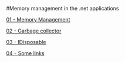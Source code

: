 #Memory management in the .net applications

[01 - Memory Management](https://github.com/OMQ/CSharpNotes/blob/master/Memory-Management/01-Memory.md)

[02 - Garbage collector](https://github.com/OMQ/CSharpNotes/blob/master/Memory-Management/02-Garbage-Collector.md)

[03 - IDisposable](https://github.com/OMQ/CSharpNotes/blob/master/Memory-Management/03-IDisposable.md)

[04 - Some links](https://github.com/OMQ/CSharpNotes/blob/master/Memory-Management/04-links.md)
